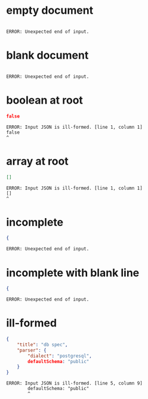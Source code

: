 # empty document

```json
```

```
ERROR: Unexpected end of input.
```

# blank document

```json

```

```
ERROR: Unexpected end of input.
```

# boolean at root

```json
false
```

```
ERROR: Input JSON is ill-formed. [line 1, column 1]
false
^
```

# array at root

```json
[]
```

```
ERROR: Input JSON is ill-formed. [line 1, column 1]
[]
^
```

# incomplete

```json
{
```

```
ERROR: Unexpected end of input.
```

# incomplete with blank line

```json
{

```

```
ERROR: Unexpected end of input.
```

# ill-formed

```json
{
    "title": "db spec",
    "parser": {
        "dialect": "postgresql",
        defaultSchema: "public"
    }
}
```

```
ERROR: Input JSON is ill-formed. [line 5, column 9]
        defaultSchema: "public"
        ^
```

